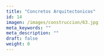 ```yaml
---
title: "Concretos Arquitectonicos"
id: 14
imagen: /images/construccion/63.jpg
meta_keywords: ""
meta_description: ""
draft: false
weight: 0
---
```

